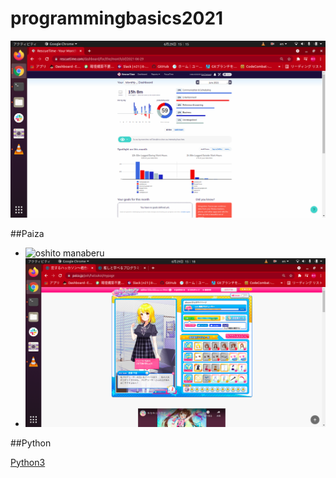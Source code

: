 # programmingbasics2021

![Rescuetime](./image/p1.png)

##Paiza

- ![oshito manaberu](./image/p11.png)
- ![恋するハッカソン](./image/p3.png)

##Python

[Python3](https://github.com/itc-n21019/lesson.git)
